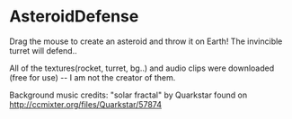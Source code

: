 # AsteroidDefense

Drag the mouse to create an asteroid and throw it on Earth! The invincible turret will defend..

All of the textures(rocket, turret, bg..) and audio clips were downloaded (free for use) -- I am not the creator of them. 

Background music credits: "solar fractal" by Quarkstar found on http://ccmixter.org/files/Quarkstar/57874
